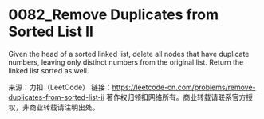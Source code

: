 # 0082_Remove Duplicates from Sorted List II

Given the head of a sorted linked list, delete all nodes that have duplicate numbers, leaving only distinct numbers from the original list. Return the linked list sorted as well.

来源：力扣（LeetCode）
链接：https://leetcode-cn.com/problems/remove-duplicates-from-sorted-list-ii
著作权归领扣网络所有。商业转载请联系官方授权，非商业转载请注明出处。